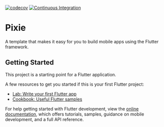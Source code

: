 [![codecov](https://codecov.io/gh/arifai/pixie/branch/test/graph/badge.svg?token=WqARyU11IU)](https://codecov.io/gh/arifai/pixie) [![Continuous Integration](https://github.com/arifai/pixie/actions/workflows/ci.yaml/badge.svg?branch=main)](https://github.com/arifai/pixie/actions/workflows/ci.yaml)

# Pixie

A template that makes it easy for you to build mobile apps using the Flutter framework.

## Getting Started

This project is a starting point for a Flutter application.

A few resources to get you started if this is your first Flutter project:

- [Lab: Write your first Flutter app](https://docs.flutter.dev/get-started/codelab)
- [Cookbook: Useful Flutter samples](https://docs.flutter.dev/cookbook)

For help getting started with Flutter development, view the
[online documentation](https://docs.flutter.dev/), which offers tutorials,
samples, guidance on mobile development, and a full API reference.
